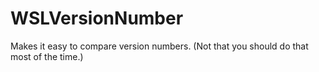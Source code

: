 WSLVersionNumber
================

Makes it easy to compare version numbers. (Not that you should do that most of the time.)
